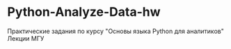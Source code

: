 # Python-Analyze-Data-hw
Практические задания по курсу "Основы языка Python для аналитиков"
Лекции МГУ
